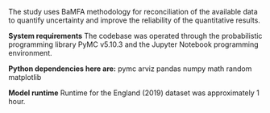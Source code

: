 The study uses BaMFA methodology for reconciliation of the available data to quantify uncertainty and improve the reliability of the quantitative results.

**System requirements**
The codebase was operated through the probabilistic programming library PyMC v5.10.3 and the Jupyter Notebook programming environment.

**Python dependencies here are:**
pymc
arviz
pandas
numpy
math
random
matplotlib

**Model runtime**
Runtime for the England (2019) dataset was approximately 1 hour. 
